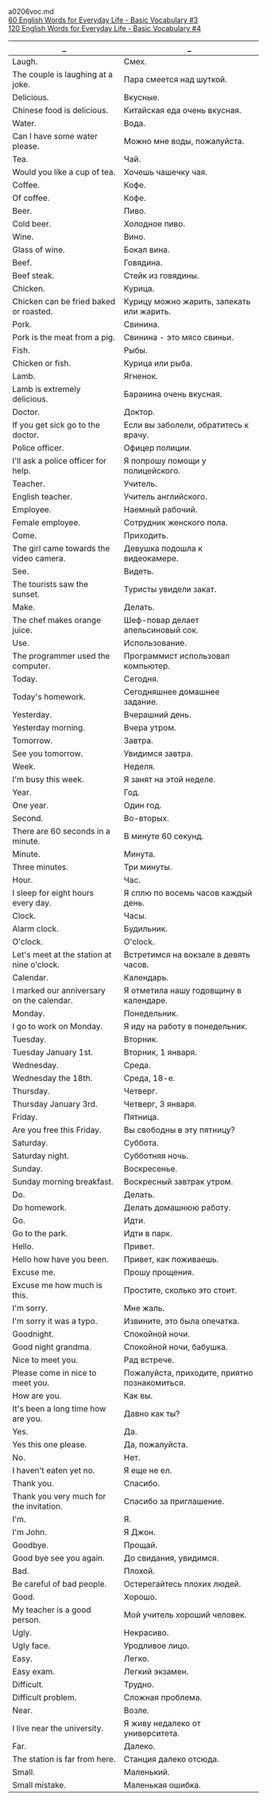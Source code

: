 a0206voc.md   
[60 English Words for Everyday Life - Basic Vocabulary #3](https://www.youtube.com/watch?v=Am_mXyty_MM)  
[120 English Words for Everyday Life - Basic Vocabulary #4](https://www.youtube.com/watch?v=mJCqlJHkG5s)  







_|_
--|--
Laugh.|Смех.
The couple is laughing at a joke.|Пара смеется над шуткой.
Delicious.|Вкусные.
Chinese food is delicious.|Китайская еда очень вкусная.
Water.|Вода.
Can I have some water please.|Можно мне воды, пожалуйста.
Tea.|Чай.
Would you like a cup of tea.|Хочешь чашечку чая.
Coffee.|Кофе.
Of coffee.|Кофе.
Beer.|Пиво.
Cold beer.|Холодное пиво.
Wine.|Вино.
Glass of wine.|Бокал вина.
Beef.|Говядина.
Beef steak.|Стейк из говядины.
Chicken.|Курица.
Chicken can be fried baked or roasted.|Курицу можно жарить, запекать или жарить.
Pork.|Свинина.
Pork is the meat from a pig.|Свинина - это мясо свиньи.
Fish.|Рыбы.
Chicken or fish.|Курица или рыба.
Lamb.|Ягненок.
Lamb is extremely delicious.|Баранина очень вкусная.
Doctor.|Доктор.
If you get sick go to the doctor.|Если вы заболели, обратитесь к врачу.
Police officer.|Офицер полиции.
I'll ask a police officer for help.|Я попрошу помощи у полицейского.
Teacher.|Учитель.
English teacher.|Учитель английского.
Employee.|Наемный рабочий.
Female employee.|Сотрудник женского пола.
Come.|Приходить.
The girl came towards the video camera.|Девушка подошла к видеокамере.
See.|Видеть.
The tourists saw the sunset.|Туристы увидели закат.
Make.|Делать.
The chef makes orange juice.|Шеф-повар делает апельсиновый сок.
Use.|Использование.
The programmer used the computer.|Программист использовал компьютер.
Today.|Cегодня.
Today's homework.|Сегодняшнее домашнее задание.
Yesterday.|Вчерашний день.
Yesterday morning.|Вчера утром.
Tomorrow.|Завтра.
See you tomorrow.|Увидимся завтра.
Week.|Неделя.
I'm busy this week.|Я занят на этой неделе.
Year.|Год.
One year.|Один год.
Second.|Во-вторых.
There are 60 seconds in a minute.|В минуте 60 секунд.
Minute.|Минута.
Three minutes.|Три минуты.
Hour.|Час.
I sleep for eight hours every day.|Я сплю по восемь часов каждый день.
Clock.|Часы.
Alarm clock.|Будильник.
O'clock.|O'clock.
Let's meet at the station at nine o'clock.|Встретимся на вокзале в девять часов.
Calendar.|Календарь.
I marked our anniversary on the calendar.|Я отметила нашу годовщину в календаре.
Monday.|Понедельник.
I go to work on Monday.|Я иду на работу в понедельник.
Tuesday.|Вторник.
Tuesday January 1st.|Вторник, 1 января.
Wednesday.|Среда.
Wednesday the 18th.|Среда, 18-е.
Thursday.|Четверг.
Thursday January 3rd.|Четверг, 3 января.
Friday.|Пятница.
Are you free this Friday.|Вы свободны в эту пятницу?
Saturday.|Суббота.
Saturday night.|Субботняя ночь.
Sunday.|Воскресенье.
Sunday morning breakfast.|Воскресный завтрак утром.
Do.|Делать.
Do homework.|Делать домашнюю работу.
Go.|Идти.
Go to the park.|Идти в парк.
Hello.|Привет.
Hello how have you been.|Привет, как поживаешь.
Excuse me.|Прошу прощения.
Excuse me how much is this.|Простите, сколько это стоит.
I'm sorry.|Мне жаль.
I'm sorry it was a typo.|Извините, это была опечатка.
Goodnight.|Спокойной ночи.
Good night grandma.|Спокойной ночи, бабушка.
Nice to meet you.|Рад встрече.
Please come in nice to meet you.|Пожалуйста, приходите, приятно познакомиться.
How are you.|Как вы.
It's been a long time how are you.|Давно как ты?
Yes.|Да.
Yes this one please.|Да, пожалуйста.
No.|Нет.
I haven't eaten yet no.|Я еще не ел.
Thank you.|Спасибо.
Thank you very much for the invitation.|Спасибо за приглашение.
I'm.|Я.
I'm John.|Я Джон.
Goodbye.|Прощай.
Good bye see you again.|До свидания, увидимся.
Bad.|Плохой.
Be careful of bad people.|Остерегайтесь плохих людей.
Good.|Хорошо.
My teacher is a good person.|Мой учитель хороший человек.
Ugly.|Некрасиво.
Ugly face.|Уродливое лицо.
Easy.|Легко.
Easy exam.|Легкий экзамен.
Difficult.|Трудно.
Difficult problem.|Сложная проблема.
Near.|Возле.
I live near the university.|Я живу недалеко от университета.
Far.|Далеко.
The station is far from here.|Станция далеко отсюда.
Small.|Маленький.
Small mistake.|Маленькая ошибка.

